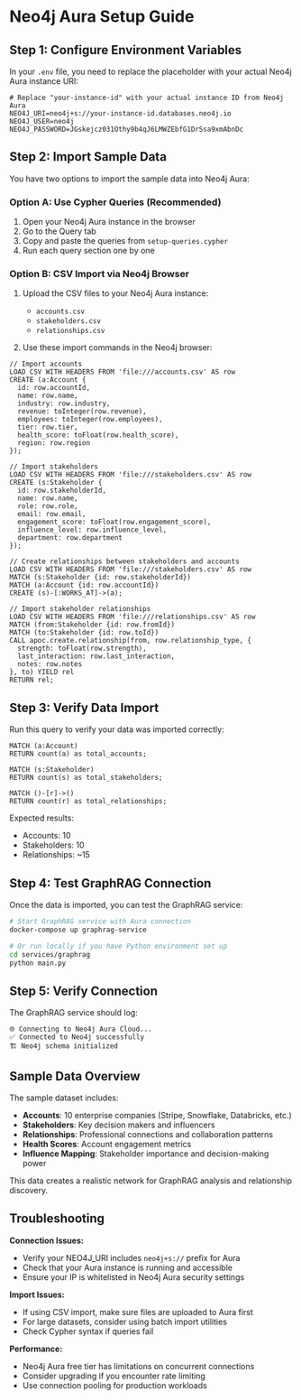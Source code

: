 # Neo4j Aura Setup Guide

## Step 1: Configure Environment Variables

In your `.env` file, you need to replace the placeholder with your actual Neo4j Aura instance URI:

```env
# Replace "your-instance-id" with your actual instance ID from Neo4j Aura
NEO4J_URI=neo4j+s://your-instance-id.databases.neo4j.io
NEO4J_USER=neo4j
NEO4J_PASSWORD=JGskejcz031Othy9b4qJ6LMWZEbfG1DrSsa9xmAbnDc
```

## Step 2: Import Sample Data

You have two options to import the sample data into Neo4j Aura:

### Option A: Use Cypher Queries (Recommended)

1. Open your Neo4j Aura instance in the browser
2. Go to the Query tab
3. Copy and paste the queries from `setup-queries.cypher`
4. Run each query section one by one

### Option B: CSV Import via Neo4j Browser

1. Upload the CSV files to your Neo4j Aura instance:
   - `accounts.csv`
   - `stakeholders.csv` 
   - `relationships.csv`

2. Use these import commands in the Neo4j browser:

```cypher
// Import accounts
LOAD CSV WITH HEADERS FROM 'file:///accounts.csv' AS row
CREATE (a:Account {
  id: row.accountId,
  name: row.name,
  industry: row.industry,
  revenue: toInteger(row.revenue),
  employees: toInteger(row.employees),
  tier: row.tier,
  health_score: toFloat(row.health_score),
  region: row.region
});

// Import stakeholders
LOAD CSV WITH HEADERS FROM 'file:///stakeholders.csv' AS row
CREATE (s:Stakeholder {
  id: row.stakeholderId,
  name: row.name,
  role: row.role,
  email: row.email,
  engagement_score: toFloat(row.engagement_score),
  influence_level: row.influence_level,
  department: row.department
});

// Create relationships between stakeholders and accounts
LOAD CSV WITH HEADERS FROM 'file:///stakeholders.csv' AS row
MATCH (s:Stakeholder {id: row.stakeholderId})
MATCH (a:Account {id: row.accountId})
CREATE (s)-[:WORKS_AT]->(a);

// Import stakeholder relationships
LOAD CSV WITH HEADERS FROM 'file:///relationships.csv' AS row
MATCH (from:Stakeholder {id: row.fromId})
MATCH (to:Stakeholder {id: row.toId})
CALL apoc.create.relationship(from, row.relationship_type, {
  strength: toFloat(row.strength),
  last_interaction: row.last_interaction,
  notes: row.notes
}, to) YIELD rel
RETURN rel;
```

## Step 3: Verify Data Import

Run this query to verify your data was imported correctly:

```cypher
MATCH (a:Account) 
RETURN count(a) as total_accounts;

MATCH (s:Stakeholder) 
RETURN count(s) as total_stakeholders;

MATCH ()-[r]->() 
RETURN count(r) as total_relationships;
```

Expected results:
- Accounts: 10
- Stakeholders: 10
- Relationships: ~15

## Step 4: Test GraphRAG Connection

Once the data is imported, you can test the GraphRAG service:

```bash
# Start GraphRAG service with Aura connection
docker-compose up graphrag-service

# Or run locally if you have Python environment set up
cd services/graphrag
python main.py
```

## Step 5: Verify Connection

The GraphRAG service should log:
```
🌐 Connecting to Neo4j Aura Cloud...
✅ Connected to Neo4j successfully
🏗️ Neo4j schema initialized
```

## Sample Data Overview

The sample dataset includes:
- **Accounts**: 10 enterprise companies (Stripe, Snowflake, Databricks, etc.)
- **Stakeholders**: Key decision makers and influencers
- **Relationships**: Professional connections and collaboration patterns
- **Health Scores**: Account engagement metrics
- **Influence Mapping**: Stakeholder importance and decision-making power

This data creates a realistic network for GraphRAG analysis and relationship discovery.

## Troubleshooting

**Connection Issues:**
- Verify your NEO4J_URI includes `neo4j+s://` prefix for Aura
- Check that your Aura instance is running and accessible
- Ensure your IP is whitelisted in Neo4j Aura security settings

**Import Issues:**
- If using CSV import, make sure files are uploaded to Aura first
- For large datasets, consider using batch import utilities
- Check Cypher syntax if queries fail

**Performance:**
- Neo4j Aura free tier has limitations on concurrent connections
- Consider upgrading if you encounter rate limiting
- Use connection pooling for production workloads